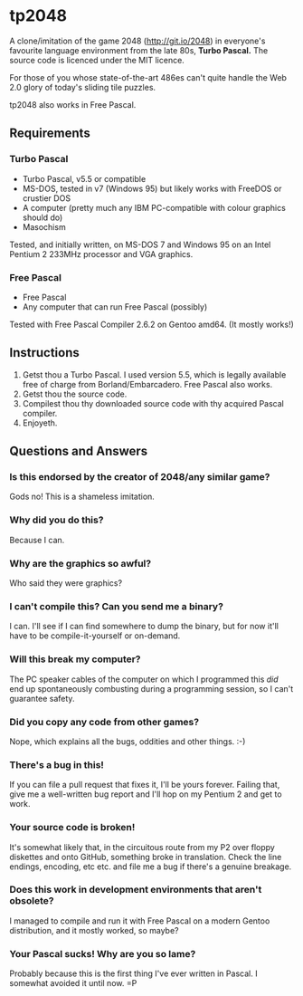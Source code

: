 tp2048
======

A clone/imitation of the game 2048 (http://git.io/2048) in everyone's
favourite language environment from the late 80s, **Turbo Pascal.**
The source code is licenced under the MIT licence.

For those of you whose state-of-the-art 486es can't quite handle the
Web 2.0 glory of today's sliding tile puzzles.

tp2048 also works in Free Pascal.

Requirements
------------

### Turbo Pascal

* Turbo Pascal, v5.5 or compatible
* MS-DOS, tested in v7 (Windows 95) but likely works with FreeDOS or
  crustier DOS
* A computer (pretty much any IBM PC-compatible with colour graphics
  should do)
* Masochism

Tested, and initially written, on MS-DOS 7 and Windows 95 on an Intel
Pentium 2 233MHz processor and VGA graphics.

### Free Pascal

* Free Pascal
* Any computer that can run Free Pascal (possibly)

Tested with Free Pascal Compiler 2.6.2 on Gentoo amd64.  (It mostly works!)


Instructions
------------

1. Getst thou a Turbo Pascal.  I used version 5.5, which is legally
   available free of charge from Borland/Embarcadero.  Free Pascal
   also works.
2. Getst thou the source code.
3. Compilest thou thy downloaded source code with thy acquired Pascal
   compiler.
4. Enjoyeth.

Questions and Answers
---------------------

### Is this endorsed by the creator of 2048/any similar game?

Gods no!  This is a shameless imitation.

### Why did you do this?

Because I can.

### Why are the graphics so awful?

Who said they were graphics?

### I can't compile this?  Can you send me a binary?

I can.  I'll see if I can find somewhere to dump the binary, but for
now it'll have to be compile-it-yourself or on-demand.

### Will this break my computer?

The PC speaker cables of the computer on which I programmed this *did*
end up spontaneously combusting during a programming session, so I
can't guarantee safety.

### Did you copy any code from other games?

Nope, which explains all the bugs, oddities and other things.  :-)

### There's a bug in this!

If you can file a pull request that fixes it, I'll be yours forever.
Failing that, give me a well-written bug report and I'll hop on my
Pentium 2 and get to work.

### Your source code is broken!

It's somewhat likely that, in the circuitous route from my P2 over
floppy diskettes and onto GitHub, something broke in translation.
Check the line endings, encoding, etc etc. and file me a bug if
there's a genuine breakage.

### Does this work in development environments that aren't obsolete?

I managed to compile and run it with Free Pascal on a modern Gentoo
distribution, and it mostly worked, so maybe?

### Your Pascal sucks!  Why are you so lame?

Probably because this is the first thing I've ever written in Pascal.
I somewhat avoided it until now. =P
